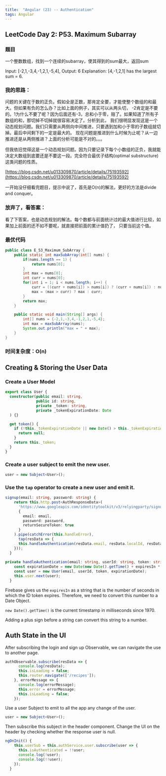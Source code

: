 ```yaml
---
title:  "Angular (23) -- Authentication"
tags: Angular
---
```


## LeetCode Day 2: P53. Maximum Subarray
    
### 题目

一个整数数组，找到一个连续的subarray，使其得到的sum最大，返回sum

Input: [-2,1,-3,4,-1,2,1,-5,4],
Output: 6
Explanation: [4,-1,2,1] has the largest sum = 6.

### 我的思路：

问题的关键在于数的正负。假如全是正数，那肯定全要，才能使整个数组的和最大。但如果有负的怎么办？比如上面的例子，其实可以从两头切，
-2肯定是不要的。1为什么不要了呢？因为后面还有-3，总和小于零，赔了。如果知道了所有子数组的和，那切掉不切掉就很容易决定了。分析到此，
我们很明显发现这是一个动态规划问题。我们只需要从两侧向中间推进，只要遇到加和小于零的子数组就切掉。最后中间剩下的一定是最大的。
现在问题是推进到什么时候为止呢？从一边推进还是从两侧推进？上面的分析可能是不对的。。。

但我依旧觉得这是一个动态规划问题。因为只要记录下每个小数组的正负，我就能决定大数组到底要还是不要这一段。完全符合最优子结构(optimal 
substructure)这类问题的性质。

[https://blog.csdn.net/u013309870/article/details/75193592](https://blog.csdn.net/u013309870/article/details/75193592)

一开始没仔细看完题目，提示中说了，首先是O(n)的解法，更好的方法是divide and conquer。

### 放弃了，看答案：

看了下答案，也是动态规划的解法。每个数都与前面统计过的最大值进行比较，如果加上前面的还不如不要呢，就直接把前面的累计值扔了，
只要当前这个值。

### 最优代码

```java
public class E_53_Maximum_SubArray {
    public static int maxSubArray(int[] nums) {
        if(nums.length == 1) {
            return nums[0];
        }
        int max = nums[0];
        int curr = nums[0];
        for(int i = 1; i < nums.length; i++) {
            curr = ((curr + nums[i]) > nums[i]) ? (curr + nums[i]) : nums[i];
            max = (max > curr) ? max : curr;
        }
        return max;
    }

    public static void main(String[] args) {
        int[] nums = {-2,1,-3,4,-1,2,1,-5,4};
        int max = maxSubArray(nums);
        System.out.println("max = " + max);
    }
}
```

### 时间复杂度：O(n)

## Creating & Storing the User Data

### Create a User Model

```typescript
export class User {
  constructor(public email: string,
              public id: string,
              private _token: string,
              private _tokenExpirationDate: Date
  ) {}

  get token() {
    if (!this._tokenExpirationDate || new Date() > this._tokenExpirationDate) {
      return null;
    }
    return this._token;
  }
}
```

### Create a user subject to emit the new user.

```typescript
user = new Subject<User>();
```

### Use the `tap` operator to create a new user and emit it.

```typescript
signup(email: string, password: string) {
    return this.http.post<AuthResponseData>(
      'https://www.googleapis.com/identitytoolkit/v3/relyingparty/signupNewUser?key=AIzaSyCQUonbyGcWNNCk-jS2WWkgpR3U0TtkIdA',
      {
        email: email,
        password: password,
        returnSecureToken: true
      }
    ).pipe(catchError(this.handleError),
      tap(resData => {
      this.handleAuthentication(resData.email, resData.localId, resData.idToken, +resData.expiresIn);
    }));
  }
  
private handleAuthentication(email: string, userId: string, token: string, expiresIn: number) {
    const expirationDate = new Date(new Date().getTime() + expiresIn * 1000);
    const user = new User(email, userId, token, expirationDate);
    this.user.next(user);
  }
```

Firebase gives us the `expiresIn` as a string that is the number of seconds in which the ID token expires. Therefore, 
we need to convert this number to a Date Object.

`new Date().getTime()` is the current timestamp in milliseconds since 1970. 

Adding a plus sign before a string can convert this string to a number.

## Auth State in the UI

After subscribing the login and sign up Observable, we can navigate the use to another page.

```typescript
authObservable.subscribe(resData => {
      console.log(resData);
      this.isLoading = false;
      this.router.navigate(['/recipes']);
    }, errorMessage => {
      console.log(errorMessage);
      this.error = errorMessage;
      this.isLoading = false;
    });
```

Use a user Subject to emit to all the app any change of the user.

```typescript
user = new Subject<User>();
```

Then subscribe this subject in the header component. Change the UI on the header by checking whether the response 
user is null.

```typescript
ngOnInit() {
    this.userSub = this.authService.user.subscribe(user => {
      this.isAuthenticated = !!user;
      console.log(!user);
      console.log(!!user);
    });
  }
```









